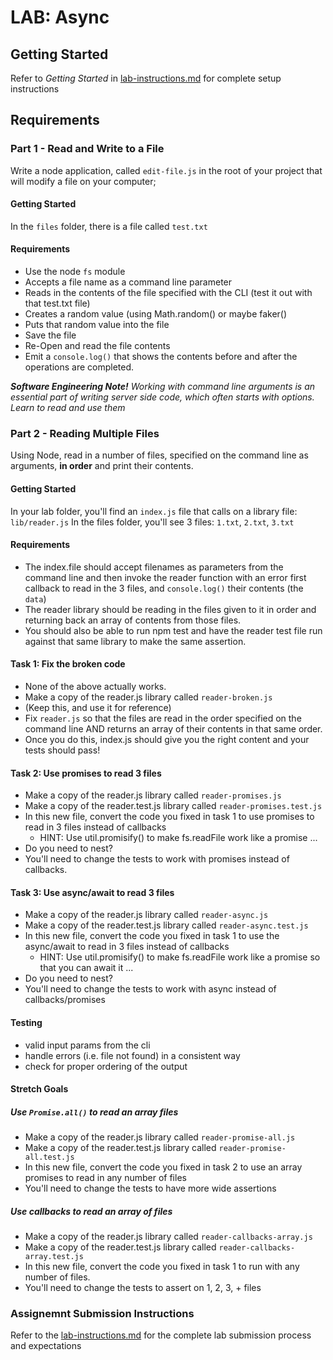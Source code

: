 # LAB: Async

## Getting Started
Refer to *Getting Started* in [lab-instructions.md](../../../reference/submission-instructions/labs.md) for complete setup instructions

## Requirements
### Part 1 - Read and Write to a File
Write a node application, called `edit-file.js` in the root of your project that will modify a file on your computer;

#### Getting Started
In the `files` folder, there is a file called `test.txt`

#### Requirements
* Use the node `fs` module
* Accepts a file name as a command line parameter
* Reads in the contents of the file specified with the CLI (test it out with that test.txt file)
* Creates a random value (using Math.random() or maybe faker()
* Puts that random value into the file
* Save the file
* Re-Open and read the file contents
* Emit a `console.log()` that shows the contents before and after the operations are completed.

***Software Engineering Note!***
*Working with command line arguments is an essential part of writing server side code, which often starts with options. Learn to read and use them*

### Part 2 - Reading Multiple Files
Using Node, read in a number of files, specified on the command line as arguments, **in order** and print their contents.

#### Getting Started
In your lab folder, you'll find an `index.js` file that calls on a library file: `lib/reader.js`
In the files folder, you'll see 3 files: `1.txt`, `2.txt`, `3.txt`

#### Requirements
* The index.file should accept filenames as parameters from the command line and then invoke the reader function with an error first callback to read in the 3 files, and `console.log()` their contents (the `data`)
* The reader library should be reading in the files given to it in order and returning back an array of contents from those files.
* You should also be able to run npm test and have the reader test file run against that same library to make the same assertion.

#### Task 1: Fix the broken code
* None of the above actually works.
* Make a copy of the reader.js library called `reader-broken.js`
* (Keep this, and use it for reference)
* Fix `reader.js` so that the files are read in the order specified on the command line AND returns an array of their contents in that same order.
* Once you do this, index.js should give you the right content and your tests should pass!

#### Task 2: Use promises to read 3 files
* Make a copy of the reader.js library called `reader-promises.js`
* Make a copy of the reader.test.js library called `reader-promises.test.js`
* In this new file, convert the code you fixed in task 1 to use promises to read in 3 files instead of callbacks
  * HINT: Use util.promisify() to make fs.readFile work like a promise ...
* Do you need to nest?
* You'll need to change the tests to work with promises instead of callbacks.

#### Task 3: Use async/await to read 3 files
* Make a copy of the reader.js library called `reader-async.js`
* Make a copy of the reader.test.js library called `reader-async.test.js`
* In this new file, convert the code you fixed in task 1 to use the async/await to read in 3 files instead of callbacks
  * HINT: Use util.promisify() to make fs.readFile work like a promise so that you can await it ...
* Do you need to nest?
* You'll need to change the tests to work with async instead of callbacks/promises

#### Testing
* valid input params from the cli
* handle errors (i.e. file not found) in a consistent way
* check for proper ordering of the output

#### Stretch Goals
##### Use `Promise.all()` to read an array files
* Make a copy of the reader.js library called `reader-promise-all.js`
* Make a copy of the reader.test.js library called `reader-promise-all.test.js`
* In this new file, convert the code you fixed in task 2 to use an array promises to read in any number of files
* You'll need to change the tests to have more wide assertions

##### Use callbacks to read an array of files
* Make a copy of the reader.js library called `reader-callbacks-array.js`
* Make a copy of the reader.test.js library called `reader-callbacks-array.test.js`
* In this new file, convert the code you fixed in task 1 to run with any number of files.
* You'll need to change the tests to assert on 1, 2, 3, + files


### Assignemnt Submission Instructions
Refer to the [lab-instructions.md](../../../reference/submission-instructions/labs.md) for the complete lab submission process and expectations

